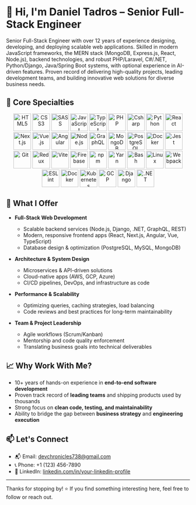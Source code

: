 # 👋 Hi, I'm Daniel Tadros – Senior Full-Stack Engineer

Senior Full-Stack Engineer with over 12 years of experience designing, developing, and deploying scalable web applications. Skilled in modern JavaScript frameworks, the MERN stack (MongoDB, Express.js, React, Node.js), backend technologies, and robust PHP/Laravel, C#/.NET, Python/Django, Java/Spring Boot systems, with optional experience in AI-driven features. Proven record of delivering high-quality projects, leading development
teams, and building innovative web solutions for diverse business needs.

## 🧠 Core Specialties

<p align="center">
  <img src="https://cdn.jsdelivr.net/gh/devicons/devicon/icons/html5/html5-original.svg" width="48" height="48" alt="HTML5" />
  <img src="https://cdn.jsdelivr.net/gh/devicons/devicon/icons/css3/css3-original.svg" width="48" height="48" alt="CSS3" />
  <img src="https://cdn.jsdelivr.net/gh/devicons/devicon/icons/sass/sass-original.svg" width="48" height="48" alt="SASS" />
  <img src="https://cdn.jsdelivr.net/gh/devicons/devicon/icons/javascript/javascript-original.svg" width="48" height="48" alt="JavaScript" />
  <img src="https://cdn.jsdelivr.net/gh/devicons/devicon/icons/typescript/typescript-original.svg" width="48" height="48" alt="TypeScript" />
  <img width="48" height="48" alt="PHP" src="https://cdn.jsdelivr.net/gh/devicons/devicon/icons/php/php-original.svg" />
  <img width="48" height="48" alt="Csharp" src="https://cdn.jsdelivr.net/gh/devicons/devicon/icons/csharp/csharp-original.svg" />
  <img width="48" height="48" alt="Python" src="https://cdn.jsdelivr.net/gh/devicons/devicon/icons/python/python-original.svg" />
  <img src="https://cdn.jsdelivr.net/gh/devicons/devicon/icons/react/react-original.svg" width="48" height="48" alt="React" />
  <img src="https://cdn.jsdelivr.net/gh/devicons/devicon/icons/nextjs/nextjs-original.svg" width="48" height="48" alt="Next.js" />
  <img src="https://cdn.jsdelivr.net/gh/devicons/devicon/icons/vuejs/vuejs-original.svg" width="48" height="48" alt="Vue.js" />
  <img width="48" height="48" alt="Angular" src="https://cdn.jsdelivr.net/gh/devicons/devicon/icons/angularjs/angularjs-original.svg" />
  <img src="https://cdn.jsdelivr.net/gh/devicons/devicon/icons/nodejs/nodejs-original.svg" width="48" height="48" alt="Node.js" />
  <img src="https://cdn.jsdelivr.net/gh/devicons/devicon/icons/graphql/graphql-plain.svg" width="48" height="48" alt="GraphQL" />
  <img src="https://cdn.jsdelivr.net/gh/devicons/devicon/icons/mongodb/mongodb-original.svg" width="48" height="48" alt="MongoDB" />
  <img src="https://cdn.jsdelivr.net/gh/devicons/devicon/icons/postgresql/postgresql-original.svg" width="48" height="48" alt="PostgreSQL" />
  <img src="https://cdn.jsdelivr.net/gh/devicons/devicon/icons/docker/docker-original.svg" width="48" height="48" alt="Docker" />
  <img src="https://cdn.jsdelivr.net/gh/devicons/devicon/icons/jest/jest-plain.svg" width="48" height="48" alt="Jest" />
  <img src="https://cdn.jsdelivr.net/gh/devicons/devicon/icons/git/git-original.svg" width="48" height="48" alt="Git" />
  <img src="https://cdn.jsdelivr.net/gh/devicons/devicon/icons/redux/redux-original.svg" width="48" height="48" alt="Redux" />
  <img src="https://cdn.jsdelivr.net/gh/devicons/devicon/icons/vite/vite-original.svg" width="48" height="48" alt="Vite" />
  <img src="https://cdn.jsdelivr.net/gh/devicons/devicon/icons/firebase/firebase-plain.svg" width="48" height="48" alt="Firebase" />
  <img src="https://cdn.jsdelivr.net/gh/devicons/devicon/icons/npm/npm-original-wordmark.svg" width="48" height="48" alt="npm" />
  <img src="https://cdn.jsdelivr.net/gh/devicons/devicon/icons/yarn/yarn-original.svg" width="48" height="48" alt="Yarn" />
  <img src="https://cdn.jsdelivr.net/gh/devicons/devicon/icons/bash/bash-original.svg" width="48" height="48" alt="Bash" />
  <img src="https://cdn.jsdelivr.net/gh/devicons/devicon/icons/linux/linux-original.svg" width="48" height="48" alt="Linux" />
  <img src="https://cdn.jsdelivr.net/gh/devicons/devicon/icons/webpack/webpack-original.svg" width="48" height="48" alt="Webpack" />
  <img src="https://cdn.jsdelivr.net/gh/devicons/devicon/icons/eslint/eslint-original.svg" width="48" height="48" alt="ESLint" />
  <img width="48" height="48" alt="Docker" src="https://cdn.jsdelivr.net/gh/devicons/devicon/icons/docker/docker-original.svg" />
  <img width="48" height="48" alt="Kubernetes" src="https://cdn.jsdelivr.net/gh/devicons/devicon/icons/kubernetes/kubernetes-plain.svg" />
  <img width="48" height="48" alt="GCP" src="https://cdn.jsdelivr.net/gh/devicons/devicon/icons/googlecloud/googlecloud-original.svg" />
  <img width="48" height="48" alt="Django" src="https://cdn.jsdelivr.net/gh/devicons/devicon/icons/django/django-plain.svg" />
  <img width="48" height="48" alt=".NET" src="https://cdn.jsdelivr.net/gh/devicons/devicon/icons/dot-net/dot-net-original.svg" />
</p>

## 🚀 What I Offer

- **Full-Stack Web Development**  
  - Scalable backend services (Node.js, Django, .NET, GraphQL, REST)  
  - Modern, responsive frontend apps (React, Next.js, Angular, Vue, TypeScript)  
  - Database design & optimization (PostgreSQL, MySQL, MongoDB)  

- **Architecture & System Design**  
  - Microservices & API-driven solutions  
  - Cloud-native apps (AWS, GCP, Azure)  
  - CI/CD pipelines, DevOps, and infrastructure as code  

- **Performance & Scalability**  
  - Optimizing queries, caching strategies, load balancing  
  - Code reviews and best practices for long-term maintainability  

- **Team & Project Leadership**  
  - Agile workflows (Scrum/Kanban)  
  - Mentorship and code quality enforcement  
  - Translating business goals into technical deliverables  

## 📈 Why Work With Me?

- 10+ years of hands-on experience in **end-to-end software development**  
- Proven track record of **leading teams** and shipping products used by thousands  
- Strong focus on **clean code, testing, and maintainability**  
- Ability to bridge the gap between **business strategy** and **engineering execution**

## 📫 Let's Connect

- 📬 Email: devchronicles738@gmail.com
- 📞 Phone: +1 (123) 456-7890 
- 🔗 LinkedIn: [linkedin.com/in/your-linkedin-profile](https://www.linkedin.com/in/daniel-tadros-b8208a382)
---

Thanks for stopping by! ⭐ If you find something interesting here, feel free to follow or reach out.

